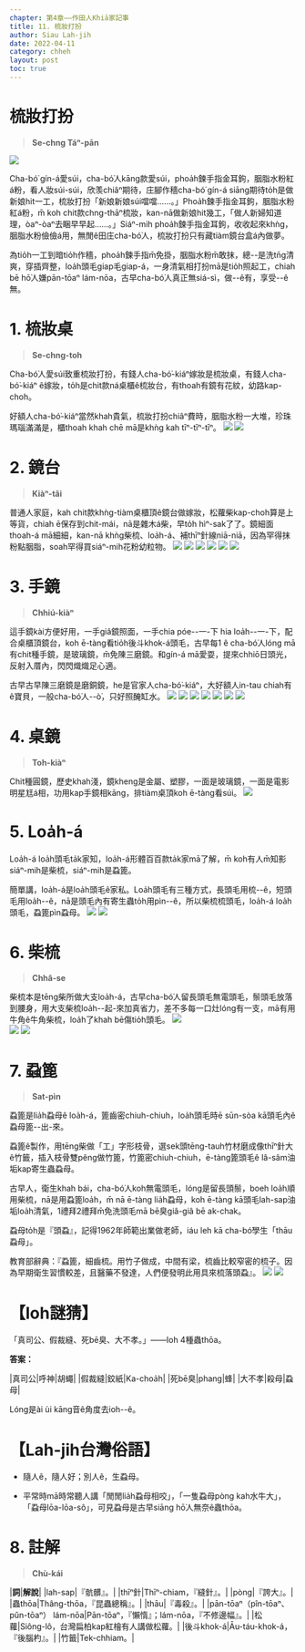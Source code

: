 ```yaml
---
chapter: 第4章——作田人Khiā家記事
title: 11. 梳妝打扮
author: Siau Lah-jih
date: 2022-04-11
category: chheh
layout: post
toc: true
---
```


# 梳妝打扮
> **Se-chng Táⁿ-pān**

![](../too5/16/16-5-1梳妝臺.jpg)

Cha-bó͘ gín-á愛súi，cha-bó͘人kāng款愛súi，phoa̍h鍊手指金耳鉤，胭脂水粉紅á粉，看人妝súi-súi，欣羡chiâⁿ期待，庄腳作穡cha-bó͘ gín-á siāng期待to̍h是做新娘hit一工，梳妝打扮「新娘新娘súi噹噹‥‥‥。」Phoa̍h鍊手指金耳鉤，胭脂水粉紅á粉，m̄ koh chit款chng-thāⁿ梳妝，kan-nā做新娘hit幾工，「做人新婦知道理，òaⁿ-òaⁿ去睏早早起‥‥‥。」Siáⁿ-mih phoa̍h鍊手指金耳鉤，收收起來khǹg，胭脂水粉儉儉á用，無閒ê田庄cha-bó͘人，梳妝打扮只有藏tiàm鏡台盒á內做夢。

為tio̍h一工到暗tio̍h作穡，phoa̍h鍊手指m̄免掛，胭脂水粉m̄敢抹，總--是洗tn̄g清爽，穿插齊整，loa̍h頭毛giap毛giap-á，一身清氣相打扮mā是tio̍h照起工，chiah bē hō͘人嫌pān-tōaⁿ lám-nōa，古早cha-bó͘人真正無siá-sì，做--ê有，享受--ê無。

# 1. 梳妝桌
> **Se-chng-toh**

Cha-bó͘人愛súi致重梳妝打扮，有錢人cha-bó͘-kiáⁿ嫁妝是梳妝桌，有錢人cha-bó͘-kiáⁿ ê嫁妝，to̍h是chit款ná桌櫃ê梳妝台，有thoah有鏡有花紋，幼路kap-choh。

好額人cha-bó͘-kiáⁿ當然khah貴氣，梳妝打扮chiâⁿ費時，胭脂水粉一大堆，珍珠瑪瑙滿滿是，櫃thoah khah chē mā是khǹg kah tīⁿ-tīⁿ-tīⁿ。
![](../too5/16/16-5-2梳妝臺.jpg)
![](../too5/16/16-5-2a梳妝臺.jpg)

# 2. 鏡台
> **Kiàⁿ-tâi**

普通人家庭，kah chit款khǹg-tiàm桌櫃頂ê鏡台做嫁妝，松蘿柴kap-choh算是上等貨，chiah ē保存到chit-mái，nā是雜木á柴，早to̍h hìⁿ-sak了了。鏡細面thoah-á mā細細，kan-nā khǹg柴梳、loa̍h-á、補thīⁿ針線niā-niā，因為罕得抹粉點胭脂，soah罕得買siáⁿ-mih花粉幼粒物。
![](../too5/16/16-5-3鏡台.jpg) 
![](../too5/16/16-5-4鏡台.jpg) 
![](../too5/16/16-5-5鏡台.jpg)
![](../too5/16/16-5-5a鏡台.jpg)
![](../too5/16/16-5-5b鏡台.jpg)
![](../too5/16/16-5-5c鏡台.jpg)

# 3. 手鏡
> **Chhiú-kiàⁿ**

這手鏡kài方便好用，一手giâ鏡照面，一手chia póe--一-下 hia loa̍h--一-下，配合桌櫃頂鏡台，koh ē-tàng看tio̍h後斗khok-á頭毛，古早每1 ê cha-bó͘人lóng mā有chit種手鏡，是玻璃鏡，m̄免陳三磨鏡。和gín-á mā愛耍，提來chhiō日頭光，反射入厝內，閃閃熾熾足心適。

古早古早陳三磨鏡是磨銅鏡，he是官家人cha-bó͘-kiáⁿ，大好額人in-tau chiah有ê寶貝，一般cha-bó͘人--ò͘，只好照醃缸水。
![](../too5/16/16-5-6手鏡.jpg)
![](../too5/16/16-5-7手鏡.jpg)
![](../too5/16/16-5-8手鏡.jpg)
![](../too5/16/16-5-8a手鏡.jpg)
![](../too5/16/16-5-9a手鏡.jpg)
![](../too5/16/16-5-9b手鏡.jpg)
![](../too5/16/16-5-9手鏡.jpg)

# 4. 桌鏡
> **Toh-kiàⁿ**

Chit種圓鏡，歷史khah淺，鏡kheng是金屬、塑膠，一面是玻璃鏡，一面是電影明星尪á相，功用kap手鏡相kāng，排tiàm桌頂koh ē-tàng看súi。
![](../too5/16/16-5-10桌鏡.jpg)

# 5. Loa̍h-á

Loa̍h-á loa̍h頭毛ta̍k家知，loa̍h-á形體百百款ta̍k家mā了解，m̄ koh有人m̄知影siáⁿ-mih是柴梳，siáⁿ-mih是蝨篦。

簡單講，loa̍h-á是loa̍h頭毛ê家私。Loa̍h頭毛有三種方式，長頭毛用梳--ê，短頭毛用loa̍h--ê，nā是頭毛內有寄生蟲to̍h用pìn--ê，所以柴梳梳頭毛，loa̍h-á loa̍h頭毛，蝨篦pìn蝨母。
![](../too5/16/16-5-12捋仔.jpg)
![](../too5/16/16-5-13捋仔廖淑鳳.jpg)


# 6. 柴梳
> **Chhâ-se**

柴梳本是tēng柴所做大支loa̍h-á，古早cha-bó͘人留長頭毛無電頭毛，鬃頭毛放落到腰身，用大支柴梳loa̍h--起-來加真省力，差不多每一口灶lóng有一支，mā有用牛角ê牛角柴梳，loa̍h了khah bē傷tio̍h頭毛。
![](../too5/16/16-5-14柴梳牛角廖淑鳳.jpg)  
![](../too5/16/16-5-15柴梳廖淑鳳.jpg)
![](../too5/16/16-5-16柴梳捋仔廖淑鳳.jpg)

# 7. 蝨篦
> **Sat-pìn**

蝨篦是lia̍h蝨母ê loa̍h-á，篦齒密chiuh-chiuh，loa̍h頭毛時ē sūn-sòa kā頭毛內ê蝨母篦--出-來。

蝨篦ê製作，用tēng柴做「工」字形枝骨，選sek頭tēng-tauh竹材磨成像thīⁿ針大ê竹籤，插入枝骨雙pêng做竹篦，竹篦密chiuh-chiuh，ē-tàng篦頭毛ê lâ-sâm油垢kap寄生蟲蝨母。

古早人，衛生khah bái，cha-bó͘人koh無電頭毛，lóng是留長頭鬃，boeh loa̍h順用柴梳，nā是用蝨篦loa̍h，m̄ nā ē-tàng lia̍h蝨母，koh ē-tàng kā頭毛lah-sap油垢loa̍h清氣，1禮拜2禮拜m̄免洗頭毛mā bē臭giâ-giâ bē ak-chak。

蝨母to̍h是『頭蝨』，記得1962年師範出業做老師，iáu leh kā cha-bó͘學生「thāu蝨母」。

教育部辭典：『蝨篦，細齒梳。用竹子做成，中間有梁，梳齒比較窄密的梳子。因為早期衛生習慣較差，且醫藥不發達，人們便發明此用具來梳落頭蝨』。
![](../too5/16/16-5-17蝨篦.jpg)
![](../too5/16/16-5-17a捋仔蝨篦.jpg)

# 【Ioh謎猜】
「真司公、假裁縫、死bē臭、大不孝。」——Ioh 4種蟲thōa。

**答案：**

|真司公|呼神|胡蠅|
|假裁縫|鉸紙|Ka-choa̍h|
|死bē臭|phang|蜂|
|大不孝|殺母|蝨母|

Lóng是ài ùi kāng音ê角度去ioh--ê。

# 【Lah-jih台灣俗語】

- 隨人ê，隨人好；別人ê，生蝨母。

- 平常時mā時常聽人講「閒閒lia̍h蝨母相咬」，「一隻蝨母pòng kah水牛大」，「蝨母lōa-lōa-sô」，可見蝨母是古早siāng hō͘人無奈ê蟲thōa。


# 8. 註解
> **Chù-kái**

|**詞**|**解說**|
|lah-sap|『骯髒』。|
|thīⁿ針|Thīⁿ-chiam，『縫針』。|
|pòng|『誇大』。|
|蟲thōa|Thâng-thōa，『昆蟲總稱』。|
|thāu|『毒殺』。|
|pān-tōaⁿ（pîn-tōaⁿ、pûn-tōaⁿ） lám-nōa|Pān-tōaⁿ，『懶惰』；lám-nōa，『不修邊幅』。|
|松蘿|Siông-lô，台灣扁柏kap紅檜有人講做松蘿。|
|後斗khok-á|Āu-táu-khok-á，『後腦杓』。|
|竹籤|Tek-chhiam。|
